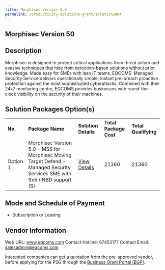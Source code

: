 ```yaml
---
title: Morphisec Version 5.0
permalink: /productivity-solutions-grant/solution2004
---
```


## Morphisec Version 50

## Description

Morphisec is designed to protect critical applications from threat actors and evasive techniques that hide from detection-based solutions without prior knowledge. Made easy for SMEs with lean IT teams, EQCOMS' Managed Security Service delivers operationally simple, instant pre-breach proactive protection against the most sophisticated  cyberattacks. Combined with their 24x7 monitoring centre, EQCOMS provides businesses with round-the-clock visibility on the security of their machines.

## Solution Packages Option(s)

<table>
<tr>
<td><b>No.</b></td>
<td><b>Package Name</b></td>
<td><b>Solution Details</b></td>
<td><b>Total Package Cost</b></td>
<td><b>Total Qualifying</b></td>
</tr>
<tr>
<td>Option 1</td>
<td>Morphisec Version 5.0 - MSS for Morphisec Moving Target Defend - Managed Security Services SME with 9x5 / NBD support (S)</td>
<td><a href='https://www.gobusiness.gov.sg/images/psg/EQCOMS_Technology_20200726_Desensitised_Annex_3_Part_3.pdf'>View Details</a></td>
<td>21360</td>
<td>21360</td>
</tr>
</table>

## Mode and Schedule of Payment

 - Subscription or Leasing

## Vendor Information

 Web URL: www.eqcoms.com 
Contact Hotline: 67453177 
Contact Email: salesadmin@eqcoms.com 


Interested companies can get a quotation from the pre-approved vendor, before applying for the PSG through the <a href='https://www.businessgrants.gov.sg/'>Business Grant Portal (BGP)</a>.
